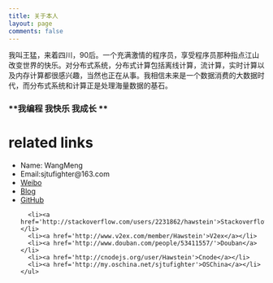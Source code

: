 ```yaml
---
title: 关于本人
layout: page
comments: false
---
```



我叫王猛，来着四川，90后。一个充满激情的程序员，享受程序员那种指点江山改变世界的快乐。对分布式系统，分布式计算包括离线计算，流计算，实时计算以及内存计算都很感兴趣，当然也正在从事。我相信未来是一个数据消费的大数据时代，而分布式系统和计算正是处理海量数据的基石。


### **我编程 我快乐 我成长 **



<div id="post">

  <h1>related links</h1>
  <p>
    <ul>
	  <li>Name: WangMeng</li>
	  <li>Email:sjtufighter@163.com</li>
	  <li><a href='http://weibo.com/u/2019724312?wvr=5&c=spr_sinamkt_buy_baidudz_weibo_t001&sudaref=www.baidu.com'>Weibo</a></li>
	  <li><a href='http://wangmeng.us'>Blog</a></li>
          <li><a href='https://github.com/sjtufighter'>GitHub</a></li>
	  
	  <li><a href='http://stackoverflow.com/users/2231862/hawstein'>Stackoverflow</a></li>
	  <li><a href='http://www.v2ex.com/member/Hawstein'>V2ex</a></li>
	  <li><a href='http://www.douban.com/people/53411557/'>Douban</a></li>
	  <li><a href='http://cnodejs.org/user/Hawstein'>Cnode</a></li>
	  <li><a href='http://my.oschina.net/sjtufighter'>OSChina</a></li>
    </ul>
  </p>

</div>

